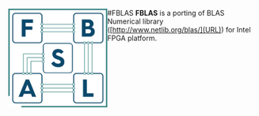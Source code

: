#FBLAS
<img align="left" width="200" height="200" src="/misc/fblas_logo.png?raw=true">
**FBLAS** is a porting of BLAS Numerical library ([http://www.netlib.org/blas/](URL)) for Intel FPGA platform.
